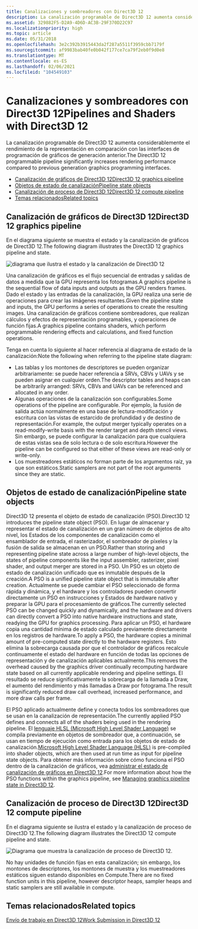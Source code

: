 ```yaml
---
title: Canalizaciones y sombreadores con Direct3D 12
description: La canalización programable de Direct3D 12 aumenta considerablemente el rendimiento de la representación en comparación con las interfaces de programación de gráficos de generación anterior.
ms.assetid: 329882F5-D2A9-4D6D-AC3B-29F370D22C97
ms.localizationpriority: high
ms.topic: article
ms.date: 05/31/2018
ms.openlocfilehash: 3e2c392b3915443da2f287a5511f3959cbb7179f
ms.sourcegitcommit: af9983bab40fe0b042f177ce7ca79f2eb0f9d0e8
ms.translationtype: MT
ms.contentlocale: es-ES
ms.lasthandoff: 02/06/2021
ms.locfileid: "104549103"
---
```

# <a name="pipelines-and-shaders-with-direct3d-12"></a><span data-ttu-id="95fae-103">Canalizaciones y sombreadores con Direct3D 12</span><span class="sxs-lookup"><span data-stu-id="95fae-103">Pipelines and Shaders with Direct3D 12</span></span>

<span data-ttu-id="95fae-104">La canalización programable de Direct3D 12 aumenta considerablemente el rendimiento de la representación en comparación con las interfaces de programación de gráficos de generación anterior.</span><span class="sxs-lookup"><span data-stu-id="95fae-104">The Direct3D 12 programmable pipeline significantly increases rendering performance compared to previous generation graphics programming interfaces.</span></span>

-   [<span data-ttu-id="95fae-105">Canalización de gráficos de Direct3D 12</span><span class="sxs-lookup"><span data-stu-id="95fae-105">Direct3D 12 graphics pipeline</span></span>](#direct3d-12-graphics-pipeline)
-   [<span data-ttu-id="95fae-106">Objetos de estado de canalización</span><span class="sxs-lookup"><span data-stu-id="95fae-106">Pipeline state objects</span></span>](#pipeline-state-objects)
-   [<span data-ttu-id="95fae-107">Canalización de proceso de Direct3D 12</span><span class="sxs-lookup"><span data-stu-id="95fae-107">Direct3D 12 compute pipeline</span></span>](#direct3d-12-compute-pipeline)
-   [<span data-ttu-id="95fae-108">Temas relacionados</span><span class="sxs-lookup"><span data-stu-id="95fae-108">Related topics</span></span>](#related-topics)

## <a name="direct3d-12-graphics-pipeline"></a><span data-ttu-id="95fae-109">Canalización de gráficos de Direct3D 12</span><span class="sxs-lookup"><span data-stu-id="95fae-109">Direct3D 12 graphics pipeline</span></span>

<span data-ttu-id="95fae-110">En el diagrama siguiente se muestra el estado y la canalización de gráficos de Direct3D 12.</span><span class="sxs-lookup"><span data-stu-id="95fae-110">The following diagram illustrates the Direct3D 12 graphics pipeline and state.</span></span>

![diagrama que ilustra el estado y la canalización de Direct3D 12](images/pipeline.png)

<span data-ttu-id="95fae-112">Una canalización de gráficos es el flujo secuencial de entradas y salidas de datos a medida que la GPU representa los fotogramas.</span><span class="sxs-lookup"><span data-stu-id="95fae-112">A graphics pipeline is the sequential flow of data inputs and outputs as the GPU renders frames.</span></span> <span data-ttu-id="95fae-113">Dado el estado y las entradas de la canalización, la GPU realiza una serie de operaciones para crear las imágenes resultantes.</span><span class="sxs-lookup"><span data-stu-id="95fae-113">Given the pipeline state and inputs, the GPU performs a series of operations to create the resulting images.</span></span> <span data-ttu-id="95fae-114">Una canalización de gráficos contiene sombreadores, que realizan cálculos y efectos de representación programables, y operaciones de función fijas.</span><span class="sxs-lookup"><span data-stu-id="95fae-114">A graphics pipeline contains shaders, which perform programmable rendering effects and calculations, and fixed function operations.</span></span>

<span data-ttu-id="95fae-115">Tenga en cuenta lo siguiente al hacer referencia al diagrama de estado de la canalización:</span><span class="sxs-lookup"><span data-stu-id="95fae-115">Note the following when referring to the pipeline state diagram:</span></span>

-   <span data-ttu-id="95fae-116">Las tablas y los montones de descriptores se pueden organizar arbitrariamente: se puede hacer referencia a SRVs, CBVs y UAVs y se pueden asignar en cualquier orden.</span><span class="sxs-lookup"><span data-stu-id="95fae-116">The descriptor tables and heaps can be arbitrarily arranged: SRVs, CBVs and UAVs can be referenced and allocated in any order.</span></span>
-   <span data-ttu-id="95fae-117">Algunas operaciones de la canalización son configurables.</span><span class="sxs-lookup"><span data-stu-id="95fae-117">Some operations of the pipeline are configurable.</span></span> <span data-ttu-id="95fae-118">Por ejemplo, la fusión de salida actúa normalmente en una base de lectura-modificación y escritura con las vistas de estarcido de profundidad y de destino de representación.</span><span class="sxs-lookup"><span data-stu-id="95fae-118">For example, the output merger typically operates on a read-modify-write basis with the render target and depth stencil views.</span></span> <span data-ttu-id="95fae-119">Sin embargo, se puede configurar la canalización para que cualquiera de estas vistas sea de solo lectura o de solo escritura.</span><span class="sxs-lookup"><span data-stu-id="95fae-119">However the pipeline can be configured so that either of these views are read-only or write-only.</span></span>
-   <span data-ttu-id="95fae-120">Los muestreadores estáticos no forman parte de los argumentos raíz, ya que son estáticos.</span><span class="sxs-lookup"><span data-stu-id="95fae-120">Static samplers are not part of the root arguments since they are static.</span></span>

## <a name="pipeline-state-objects"></a><span data-ttu-id="95fae-121">Objetos de estado de canalización</span><span class="sxs-lookup"><span data-stu-id="95fae-121">Pipeline state objects</span></span>

<span data-ttu-id="95fae-122">Direct3D 12 presenta el objeto de estado de canalización (PSO).</span><span class="sxs-lookup"><span data-stu-id="95fae-122">Direct3D 12 introduces the pipeline state object (PSO).</span></span> <span data-ttu-id="95fae-123">En lugar de almacenar y representar el estado de canalización en un gran número de objetos de alto nivel, los Estados de los componentes de canalización como el ensamblador de entrada, el rasterizador, el sombreador de píxeles y la fusión de salida se almacenan en un PSO.</span><span class="sxs-lookup"><span data-stu-id="95fae-123">Rather than storing and representing pipeline state across a large number of high-level objects, the states of pipeline components like the input assembler, rasterizer, pixel shader, and output merger are stored in a PSO.</span></span> <span data-ttu-id="95fae-124">Un PSO es un objeto de estado de canalización unificado que es inmutable después de la creación.</span><span class="sxs-lookup"><span data-stu-id="95fae-124">A PSO is a unified pipeline state object that is immutable after creation.</span></span> <span data-ttu-id="95fae-125">Actualmente se puede cambiar el PSO seleccionado de forma rápida y dinámica, y el hardware y los controladores pueden convertir directamente un PSO en instrucciones y Estados de hardware nativo y preparar la GPU para el procesamiento de gráficos.</span><span class="sxs-lookup"><span data-stu-id="95fae-125">The currently selected PSO can be changed quickly and dynamically, and the hardware and drivers can directly convert a PSO into native hardware instructions and state, readying the GPU for graphics processing.</span></span> <span data-ttu-id="95fae-126">Para aplicar un PSO, el hardware copia una cantidad mínima de estado calculado previamente directamente en los registros de hardware.</span><span class="sxs-lookup"><span data-stu-id="95fae-126">To apply a PSO, the hardware copies a minimal amount of pre-computed state directly to the hardware registers.</span></span> <span data-ttu-id="95fae-127">Esto elimina la sobrecarga causada por que el controlador de gráficos recalcule continuamente el estado del hardware en función de todas las opciones de representación y de canalización aplicables actualmente.</span><span class="sxs-lookup"><span data-stu-id="95fae-127">This removes the overhead caused by the graphics driver continually recomputing hardware state based on all currently applicable rendering and pipeline settings.</span></span> <span data-ttu-id="95fae-128">El resultado se reduce significativamente la sobrecarga de la llamada a Draw, el aumento del rendimiento y más llamadas a Draw por fotograma.</span><span class="sxs-lookup"><span data-stu-id="95fae-128">The result is significantly reduced draw call overhead, increased performance, and more draw calls per frame.</span></span>

<span data-ttu-id="95fae-129">El PSO aplicado actualmente define y conecta todos los sombreadores que se usan en la canalización de representación.</span><span class="sxs-lookup"><span data-stu-id="95fae-129">The currently applied PSO defines and connects all of the shaders being used in the rendering pipeline.</span></span> <span data-ttu-id="95fae-130">El [lenguaje HLSL (Microsoft High Level Shader Language)](/windows/desktop/direct3dhlsl/dx-graphics-hlsl) se compila previamente en objetos de sombreador que, a continuación, se usan en tiempo de ejecución como entrada para los objetos de estado de canalización.</span><span class="sxs-lookup"><span data-stu-id="95fae-130">[Microsoft High Level Shader Language (HLSL)](/windows/desktop/direct3dhlsl/dx-graphics-hlsl) is pre-compiled into shader objects, which are then used at run time as input for pipeline state objects.</span></span> <span data-ttu-id="95fae-131">Para obtener más información sobre cómo funciona el PSO dentro de la canalización de gráficos, vea [administrar el estado de canalización de gráficos en Direct3D 12](managing-graphics-pipeline-state-in-direct3d-12.md).</span><span class="sxs-lookup"><span data-stu-id="95fae-131">For more information about how the PSO functions within the graphics pipeline, see [Managing graphics pipeline state in Direct3D 12](managing-graphics-pipeline-state-in-direct3d-12.md).</span></span>

## <a name="direct3d-12-compute-pipeline"></a><span data-ttu-id="95fae-132">Canalización de proceso de Direct3D 12</span><span class="sxs-lookup"><span data-stu-id="95fae-132">Direct3D 12 compute pipeline</span></span>

<span data-ttu-id="95fae-133">En el diagrama siguiente se ilustra el estado y la canalización de proceso de Direct3D 12.</span><span class="sxs-lookup"><span data-stu-id="95fae-133">The following diagram illustrates the Direct3D 12 compute pipeline and state.</span></span>

![Diagrama que muestra la canalización de proceso de Direct3D 12.](images/compute-pipeline.png)

<span data-ttu-id="95fae-135">No hay unidades de función fijas en esta canalización; sin embargo, los montones de descriptores, los montones de muestra y los muestreadores estáticos siguen estando disponibles en Compute.</span><span class="sxs-lookup"><span data-stu-id="95fae-135">There are no fixed function units in this pipeline, however descriptor heaps, sampler heaps and static samplers are still available in compute.</span></span>

## <a name="related-topics"></a><span data-ttu-id="95fae-136">Temas relacionados</span><span class="sxs-lookup"><span data-stu-id="95fae-136">Related topics</span></span>

<dl> <dt>

[<span data-ttu-id="95fae-137">Envío de trabajo en Direct3D 12</span><span class="sxs-lookup"><span data-stu-id="95fae-137">Work Submission in Direct3D 12</span></span>](command-queues-and-command-lists.md)
</dt> </dl>

 

 